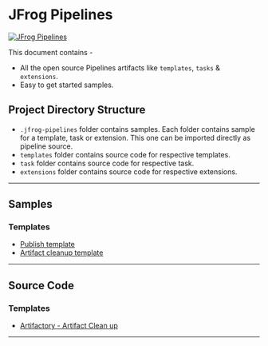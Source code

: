 # JFrog Pipelines
[![JFrog Pipelines](https://pipelines.jfrog.io/pipelines/api/v1/badges/myPipelines/viewPipelines)](https://pipelines.jfrog.io/ui/pipelines/myPipelines/viewPipelines)

This document contains -
- All the open source Pipelines artifacts like `templates`, `tasks` & `extensions`.
- Easy to get started samples.

## Project Directory Structure
- `.jfrog-pipelines` folder contains samples. Each folder contains sample for a template, task or extension. This one can be imported directly as pipeline source.
- `templates` folder contains source code for respective templates.
- `task` folder contains source code for respective task.
- `extensions` folder contains source code for respective extensions.

----

## Samples
### Templates
- [Publish template](./.jfrog-pipelines/template-publish/README.md)
- [Artifact cleanup template](./.jfrog-pipelines/template-artifact-cleanup/README.md)

----
## Source Code
### Templates
- [Artifactory - Artifact Clean up](templates/artifactory/cleanup/artifact-cleanup/README.md)

____
